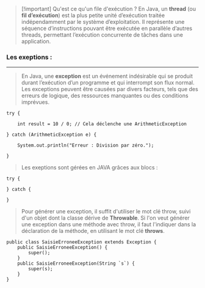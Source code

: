 


> [!important] Qu'est ce qu'un file d'exécution ?
> En Java, un **thread** (ou **fil d’exécution**) est la plus petite unité d’exécution traitée indépendamment par le système d’exploitation. Il représente une séquence d’instructions pouvant être exécutée en parallèle d’autres threads, permettant l’exécution concurrente de tâches dans une application.


### Les exeptions : 
---
>En Java, une **exception** est un événement indésirable qui se produit durant l’exécution d’un programme et qui interrompt son flux normal. Les exceptions peuvent être causées par divers facteurs, tels que des erreurs de logique, des ressources manquantes ou des conditions imprévues.
>


```
try {

    int result = 10 / 0; // Cela déclenche une ArithmeticException

} catch (ArithmeticException e) {

    System.out.println("Erreur : Division par zéro.");

}
```


> Les exeptions sont gérées en JAVA grâces aux blocs : 
 
 ``` 
 try {
 
 } catch {
 
 }  
 ```


> Pour générer une exception, il suffit d'utiliser le mot clé throw, suivi d'un objet dont la classe dérive de **Throwable**. Si l'on veut générer une exception dans une méthode avec throw, il faut l'indiquer dans la déclaration de la méthode, en utilisant le mot clé **throws**.

```
public class SaisieErroneeException extends Exception {
	public SaisieErroneeException() {
		super();
	}
	public SaisieErroneeException(String `s`) {
		super(s);
	}
}
```
